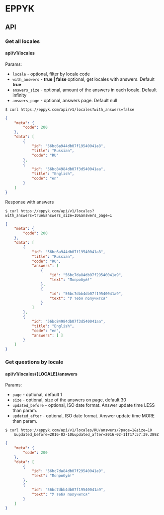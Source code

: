 # EPPYK

## API

### Get all locales

#### api/v1/locales

Params:

* `locale` - optional, filter by locale code
* `with_answers` - **true | false** optional, get locales with answers. Default **true**
* `answers_size` - optional, amount of the answers in each locale. Default infinity
* `answers_page` - optional, answers page. Default null

```shell
$ curl https://eppyk.com/api/v1/locales?with_answers=false
```
```json
{
    "meta": {
        "code": 200
    },
    "data": [
        {
            "id": "56bc6a944db07f19540041a8",
            "title": "Russian",
            "code": "RU"
        },
        {
            "id": "56bc84984db07f3d540041aa",
            "title": "English",
            "code": "en"
        }
    ]
}
```

Response with answers

```shell
$ curl https://eppyk.com/api/v1/locales?with_answers=true&answers_size=10&answers_page=1
```

```json
{
    "meta": {
        "code": 200
    },
    "data": [
        {
            "id": "56bc6a944db07f19540041a8",
            "title": "Russian",
            "code": "RU",
            "answers": [
                {
                    "id": "56bc7da84db07f29540041a9",
                    "text": "Попробуй!"
                },
                {
                    "id": "56bc7dbb4db07f19540041a9",
                    "text": "У тебя получится"
                }
            ]
        },
        {
            "id": "56bc84984db07f3d540041aa",
            "title": "English",
            "code": "en",
            "answers": [ ]
        }
    ]
}
```

### Get questions by locale
 
#### api/v1/locales/{LOCALE}/answers

Params:

* `page` - optional, default 1
* `size` - optional, size of the answers on page, default 30
* `updated_before` - optional, ISO date format. Answer update time LESS than param.
* `updated_after` - optional, ISO date format. Answer update time MORE than param.


```shell
$ curl https://eppyk.com/api/v1/locales/RU/answers/?page=1&size=10
    &updated_before=2016-02-10&updated_after=2016-02-11T17:57:39.389Z
```

```json
{
    "meta": {
        "code": 200
    },
    "data": [
        {
            "id": "56bc7da84db07f29540041a9",
            "text": "Попробуй!"
        },
        {
            "id": "56bc7dbb4db07f19540041a9",
            "text": "У тебя получится"
        }
    ]
}
